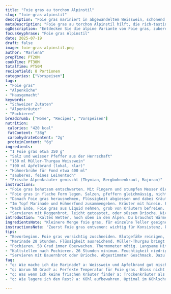 ```yaml
---
title: "Foie gras au torchon Alpinstil"
slug: "foie-gras-alpinstil"
description: "Foie gras mariniert in abgewandeltem Weisswein, schonend pochiert im Alpenfond mit Hühnerbrühe. Traditionsgerecht, leicht abgewandelt: weniger Sauternes, ersetzt durch einheimischen Müller-Thurgau. Leicht salzig, mit weissen Pfeffer aus der Bündner Herrschaft. Eingewickelt im sauberen Leinentuch, Form zylindrisch. Alpines Recycling von Alpenkräutern im Fond. Zugabe von Apfelbrand für Twist. Länger gepocht und mariniert, damit Körper und Geschmack sich verbinden. Anschliessend ausgesprochen kühl gelagert. Serviert in dicken Scheiben, auf kandiertem Bauernbrot oder Brioche vom Beck. Keine Nüsse, keine Laktose, glutenfrei. Achte auf Temperatur und Fond, sorgfältig und langsam. Alte Methode mit neuem Schwung."
metaDescription: "Foie gras au torchon Alpinstil hilft, die rich-tasting Tradition der Alpenküche zu erleben."
ogDescription: "Entdecken Sie die alpine Variante von Foie gras, zubereitet mit Schweizer Müller-Thurgau und heimischen Kräutern. Ein Fest für den Gaumen."
focusKeyphrase: "Foie gras Alpinstil"
date: 2025-07-19
draft: false
image: foie-gras-alpinstil.png
author: "Marlena"
prepTime: PT20M
cookTime: PT30M
totalTime: PT50M
recipeYield: 8 Portionen
categories: ["Vorspeisen"]
tags:
- "Foie gras"
- "Alpenküche"
- "Hausgemacht"
keywords:
- "Schweizer Zutaten"
- "Alpenkräuter"
- "Pochieren"
breadcrumb: ["Home", "Recipes", "Vorspeisen"]
nutrition: 
 calories: "420 kcal"
 fatContent: "38g"
 carbohydrateContent: "2g"
 proteinContent: "6g"
ingredients:
- "1 Foie gras etwa 350 g"
- "Salz und weisser Pfeffer aus der Herrschaft"
- "150 ml Müller-Thurgau Weisswein"
- "100 ml Apfelbrand (lokal, klar)"
- "Hühnerbrühe für Fond etwa 400 ml"
- "sauberes, feines Leinentuch"
- "Frische Alpenkräuter gemischt (Thymian, Bergbohnenkraut, Majoran)"
instructions:
- "Foie gras behutsam entschwarten. Mit Fingern und stumpfen Messer die Blutgefässe entfernen. Nicht hastig. Fein säuberlich. Gleich auf dem Holzbrett."
- "Foie gras in flache Form legen. Salzen, pfeffern gleichmässig, nicht zu viel. Weisswein und Apfelbrand drüberschütten. Kräftig, dennoch zart. Abgedeckt im Kühlschrank 28 Stunden marinieren lassen."
- "Danach Foie gras herausnehmen, Flüssigkeit abgiessen und dabei Kräuter dazugeben. Marinade beiseite stellen. Foie gras auf Leinentuch legen. Stramm einrollen, auf zylindrische Form drücken. In Plastik wickeln, aber zuerst Tuch fixieren. Fest, aber nicht erdrücken."
- "Im Topf Marinade und Hühnerfond zusammengeben. Kräuter mit hinein. Erhitzen bis genau 58 Grad. Thermometer beobachten. Foie gras legt man jetzt in diesen Fond. Pochieren 30 Minuten. Keine Blasen. Kein Sieden. Perfekte Temperatur halten."
- "Nach Ende, Foie gras aus Liquid nehmen, grob von Kräutern befreien. Kaltstellen 26 Stunden, Luftfeuchtigkeit niedrig halten. Dann in dicke Scheiben schneiden."
- "Servieren mit Roggenbrot, leicht getoastet, oder süssem Brioche. Nicht zu warm. Bisschen Apfelschnitz dazu, oder Senf aus der Region. Fokus auf Textur und Struktur des Fleisches."
introduction: "Kaltes Wetter, hoch oben in den Alpen. Du brauchst Wärme, Geschmack an Festlichkeit. Foie gras - schwer, aber mit Leichtigkeit zubereitet. Keine schnelle Kocherei, Zeit ist dein Freund. Sauternes ersetzt, weil lokale Traube bringt mehr Frische und keine Süße wie sonst. Apfelbrand dazu für kleinen Biss, der nach Herbst riecht und den Gaumen kickt. Handarbeit beim Entwässern, Fingerspitzengefühl. Langsame Marinade, viel Ruhe. Die Temperatur am Kochtopf ist heilig. Nur 58 Grad, das ist der Punkt zwischen roh und fest. Erinnerungen an Hütte, an langsam simmernde Suppen im grossen Kupferkessel. Alles muss passen, damit das Stück reich und doch zart rauskommt. Gleichmässige Scheiben zeigen Präzision. Dazu Bauernbrot mit körnigem Malz, oder Brioche mit Schweizer Butter. Tradition trifft Alpenleben. Keine Firlefanz, keine unnötigen Zutaten. Nur das, was du findest in einem Bergdorf, wenn du Morgentau und die Stille riechst."
ingredientsNote: "Kleinere Menge foie gras, für einzelne Teller geeignet. Müller-Thurgau ist eine Ersatzwahl, fruchtiger und aus Schweizer Regionen, gibt dem Gericht alpine Identität. Apfelbrand nicht zu dominant, aber gibt Tiefe und Bergcharakter. Kräuter frisch sammeln, möglichst lokal – Thymian von der Alp, Majoran aus dem Garten. Der Fond basiert auf hausgemachter Hühnerbrühe, nicht überladen, sanfte Basis für das Pochieren. Salz und weisser Pfeffer dezent setzen Akzente ohne Dominanz. Leinentuch stark gewaschen, keine Rückstände, bringt Stabilität, schützt vor Direktkontakt mit Flüssigkeit. Plastikfolie als zweite Hülle, für sichere Form. Man bedenke, dass Foie gras sehr empfindlich ist – Temperaturschwankungen vermeiden. Bereitstehen für alles, was den Geschmack stören könnte. Einfachheit und Klarheit sind zentral."
instructionsNote: "Zuerst Foie gras entvenen: wichtig für Konsistenz, keine Blutreste lassen zähe Stellen entstehen. Schnitttechnik langsam und präzise, Finger-Fühligkeit trainiert vom Käsen und Sennen. Danach Marinade: 28 Stunden geben genügend Zeit für Aromen ohne Übersättigung. Beim Einrollen im Tuch Spannung kontrollieren, nicht zu eng binden, aber stabil. Pochieren bei 58 Grad, über Thermometer wachen, Schwankungen vermeiden, sonst verliert Qualität. Flüssigkeit: Mischung von Fond und Weinbrand bringt Balance – langsam reinsteigen lassen. Dann 30 Minuten, keine Hektik. Kaltstellen danach zwingend, zum Festigen der Textur. Anschliessend in dicke Scheiben schneiden, nicht hauchdünn. Servieren mit regionaler Brioche oder Bauernbrot, damit die Zunge im Kontrast bleibt. Dazu Apfelschnitz oder kräftigen Senf bieten. Sauberkeit bei allen Schritten. Hintergründe von Handwerk spüren. Foie gras so natürlich wie Alpenluft."
tips:
- "Bevorbeginn. Foie gras vorsichtig zuschneiden. Blutgefäße reinigen, Fingerfertigkeit wichtig. Druck vermeiden. Richtig machen für gute Textur."
- "Marinade 28 Stunden. Flüssigkeit ausreichend. Müller-Thurgau bringt frische Note. Keine Süsse. Stabilisieren den Geschmack. Aufpassen auf das Mischverhältnis."
- "Pochieren. 58 Grad immer überwachen. Thermometer nötig. Langsame Hitze wichtig. Blasen vermeiden, sonst wird es hart. Geduld haben. Qualität zählt."
- "Kaltstellen nach Pochieren. 26 Stunden minimum. Feuchtigkeit niedrig halten. Für beste Konsistenz. In dicken Scheiben schneiden. Perfekte Textur und Form."
- "Servieren mit Bauernbrot oder Brioche. Abgestimmter Geschmack. Dazu Apfelschnitz ersetzen. Starker Senf ergänzen. Balancierung im Geschmack. Es einfach halten."
faq:
- "q: Wie mache ich die Marinade? a: Weisswein und Apfelbrand gut mischen. Kräuter dazugeben. Mindestens 28 Stunden marinieren."
- "q: Warum 58 Grad? a: Perfekte Temperatur für Foie gras. Bloss nicht zu heiß. Kann schnell verderben. Schaut gut auf Thermometer."
- "q: Was wenn ich keine frischen Kräuter finde? a: Trockenkräuter als Alternative. Nicht optimal, aber geht. Frisch ist besser. Aroma ist wichtig."
- "q: Wie lagere ich den Rest? a: Kühl aufbewahren. Optimal im Kühlschrank. In gutem, luftdichtem Behälter. Alternativ einfrieren für längere Haltbarkeit."

---
```

